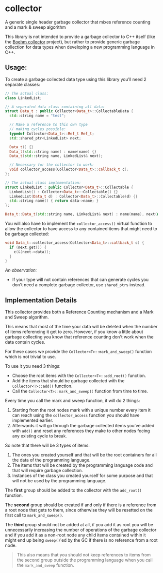 # collector

A generic single header garbage collector that mixes reference counting and a mark &amp; sweep algorithm

This library is not intended to provide a garbage collector to C++ itself (like the [Boehm collector][boehm] project),
but rather to provide generic garbage collection for data types when developing a new programming language in C++.

[boehm]: http://hboehm.info/gc/

## Usage:

To create a garbage collected data type using this library you'll need 2 separate classes:

```C++
// The actual class:
class LinkedList;

// A separated data class containing all data:
struct Data_t : public Collector<Data_t>::CollectableData {
  std::string name = "test";

  // Make a reference to this own type
  // making cycles possible:
  typedef Collector<Data_t>::Ref_t Ref_t;
  std::shared_ptr<LinkedList> next;

  Data_t() {}
  Data_t(std::string name) : name(name) {}
  Data_t(std::string name, LinkedList& next);

  // Necessary for the collector to work:
  void collector_access(Collector<Data_t>::callback_t c);
};

// The actual class implementation:
struct LinkedList : public Collector<Data_t>::Collectable {
  LinkedList() : Collector<Data_t>::Collectable() {}
  LinkedList(Data_t d) : Collector<Data_t>::Collectable(d) {}
  std::string name() { return data->name; }
};

Data_t::Data_t(std::string name, LinkedList& next) : name(name), next(new LinkedList(next)) {}
```

You will also have to implement the `collector_access()` virtual function to allow the collector
to have access to any contained items that might need to be garbage collected:

```C++
void Data_t::collector_access(Collector<Data_t>::callback_t c) {
  if (next.get()) {
    c(&(next->data));
  }
}
```

*An observation:*

- If your type will not contain references that can generate cycles you don't need a complete
  garbage collector, use `shared_ptr`s instead.

## Implementation Details

This collector provides both a Reference Counting mechanism and a Mark and Sweep algorithm.

This means that most of the time your data will be deleted when the number of items referencing it get to zero.
However, if you know a little about garbage collecting you know that reference counting don't work when the data
contain cycles.

For these cases we provide the `Collector<T>::mark_and_sweep()` function which is not trivial to use.

To use it you need 3 things:

- Choose the root items with the `Collector<T>::add_root()` function.
- Add the items that should be garbage collected with the `Collector<T>::add()` function.
- Call the `Collector<T>::mark_and_sweep()` function from time to time.

Every time you call the mark and sweep function, it will do 2 things:

1. Starting from the root nodes mark with a unique number every item it can reach
   using the `collector_access` function you should have implemented earlier.
2. Afterwards it will go through the garbage collected items you've added with `add()`
   and reset any references they make to other nodes focing any existing cycle to break.

So note that there will be 3 types of items:

1. The ones you created yourself and that will be the root containers for all the data of
   the programming language.
2. The items that will be created by the programming language code and that will require garbage collection.
3. Instances of the class you created yourself for some purpose and that will not be used by the programming language.

The **first** group should be added to the collector with the `add_root()` function.

The **second** group should be created if and only if there is a reference from a root node that gets to them,
since otherwise they will be resetted on the first call to `mark_and_sweep()`.

The **third** group should not be added at all, if you add it as root you will be unnecessarily increasing the number
of operations of the garbage collector and if you add it as a non-root node any child items contained within it might
end up being `sweep()`'ed by the GC if there is no reference from a root node.

> This also means that you should not keep references to items from the second group outside the programming language
> when you call the `mark_and_sweep` function.
